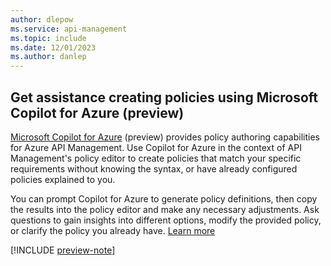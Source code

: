 ```yaml
---
author: dlepow
ms.service: api-management
ms.topic: include
ms.date: 12/01/2023
ms.author: danlep
---
```

## Get assistance creating policies using Microsoft Copilot for Azure (preview)


[Microsoft Copilot for Azure](../articles/copilot/overview.md) (preview) provides policy authoring capabilities for Azure API Management. Use Copilot for Azure in the context of API Management's policy editor to create policies that match your specific requirements without knowing the syntax, or have already configured policies explained to you. 

You can prompt Copilot for Azure to generate policy definitions, then copy the results into the policy editor and make any necessary adjustments. Ask questions to gain insights into different options, modify the provided policy, or clarify the policy you already have. [Learn more](../articles/copilot/author-api-management-policies.md?toc=%2Fazure%2Fapi-management%2Ftoc.json&bc=%2Fazure%2Fapi-management%2Fbreadcrumb%2Ftoc.json)

[!INCLUDE [preview-note](../articles/copilot/includes/preview-note.md)]